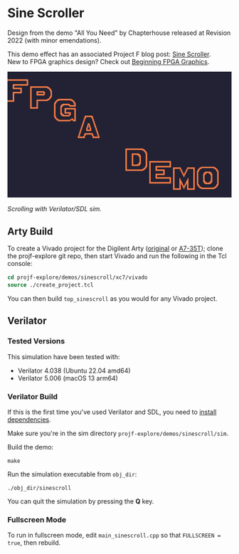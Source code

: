 # Sine Scroller

Design from the demo "All You Need" by Chapterhouse released at Revision 2022 (with minor emendations).

This demo effect has an associated Project F blog post: [Sine Scroller](https://projectf.io/posts/sinescroll/).  
New to FPGA graphics design? Check out [Beginning FPGA Graphics](https://projectf.io/posts/fpga-graphics/).

![](../../doc/img/sinescroll-sim.png?raw=true "")

_Scrolling with Verilator/SDL sim._

## Arty Build

To create a Vivado project for the Digilent Arty ([original](https://digilent.com/reference/programmable-logic/arty/reference-manual) or [A7-35T](https://reference.digilentinc.com/reference/programmable-logic/arty-a7/reference-manual)); clone the projf-explore git repo, then start Vivado and run the following in the Tcl console:

```tcl
cd projf-explore/demos/sinescroll/xc7/vivado
source ./create_project.tcl
```

You can then build `top_sinescroll` as you would for any Vivado project.

## Verilator

### Tested Versions

This simulation have been tested with:

* Verilator 4.038 (Ubuntu 22.04 amd64)
* Verilator 5.006 (macOS 13 arm64)

### Verilator Build

If this is the first time you've used Verilator and SDL, you need to [install dependencies](https://projectf.io/posts/verilog-sim-verilator-sdl/#installing-dependencies).

Make sure you're in the sim directory `projf-explore/demos/sinescroll/sim`.

Build the demo:

```shell
make
```

Run the simulation executable from `obj_dir`:

```shell
./obj_dir/sinescroll
```

You can quit the simulation by pressing the **Q** key.

### Fullscreen Mode

To run in fullscreen mode, edit `main_sinescroll.cpp` so that `FULLSCREEN = true`, then rebuild.
